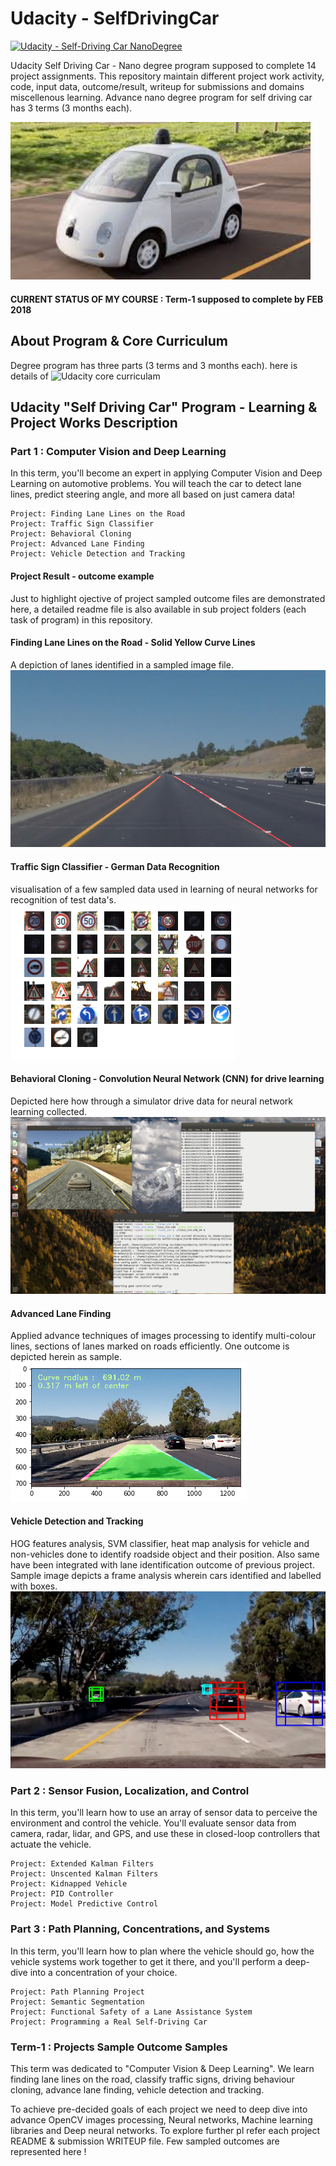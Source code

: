 # **Udacity - SelfDrivingCar** 
[![Udacity - Self-Driving Car NanoDegree](https://s3.amazonaws.com/udacity-sdc/github/shield-carnd.svg)](http://www.udacity.com/drive)

Udacity Self Driving Car - Nano degree program supposed to complete 14 project assignments. This repository maintain different project work activity, code, input data, outcome/result, writeup for submissions and domains miscellenous learning. Advance nano degree program for self driving car has 3 terms (3 months each). 

<img src="examples/Self_DriveCar.jpeg" width="480" alt="Combined Image" />

#### CURRENT STATUS OF MY COURSE : Term-1 supposed to complete by FEB 2018

## About Program & Core Curriculum
Degree program has three parts (3 terms and 3 months each). here is details of ![Udacity core curriculam](https://classroom.udacity.com/nanodegrees/nd013/syllabus/core-curriculum )

## Udacity "Self Driving Car" Program - Learning & Project Works Description 
### Part 1 : Computer Vision and Deep Learning

In this term, you'll become an expert in applying Computer Vision and Deep Learning on automotive problems. You will teach the car to detect lane lines, predict steering angle, and more all based on just camera data!

    Project: Finding Lane Lines on the Road
    Project: Traffic Sign Classifier
    Project: Behavioral Cloning
    Project: Advanced Lane Finding
    Project: Vehicle Detection and Tracking
    
#### Project Result - outcome example 
Just to highlight ojective of project sampled outcome files are demonstrated here, a detailed readme file is also available in sub project folders (each task of program) in this repository. 

#### Finding Lane Lines on the Road - Solid Yellow Curve Lines
A depiction of lanes identified in a sampled image file.
![ Finding Lane Lines on the Road - Solid Yellow Curve Lines ](examples/Images/solidYellowCurve_modified.jpg "Solid Yellow Curve Lines")

#### Traffic Sign Classifier - German Data Recognition
visualisation of a few sampled data used in learning of neural networks for recognition of test data's.
![ Traffic Sign Classifier - German Data Recognition ](examples/Images/traffic_sign.png "Traffic Sign Classifier")
    
#### Behavioral Cloning - Convolution Neural Network (CNN) for drive learning
Depicted here how through a simulator drive data for neural network learning collected. 
![ Drive Behaviour Cloning - Simulation Data Collection ](examples/Images/DriveVisualisation-DataCollection.png "Drive Data Collection")

#### Advanced Lane Finding
Applied advance techniques of images processing to identify multi-colour lines, sections of lanes marked on roads efficiently. One outcome is depicted herein as sample. 
![ Advance image processing - lane finding ](examples/Images/draw-data-lane.png "lanes marking identification on roads")

#### Vehicle Detection and Tracking
HOG features analysis, SVM classifier, heat map analysis for vehicle and non-vehicles done to identify roadside object and their position. Also same have been integrated with lane identification outcome of previous project. Sample image depicts a frame analysis wherein cars identified and labelled with boxes.      
![ Vehicle Detection & Tracking - laneidentification integration ](examples/Images/test_imagesslide_window_test5.jpg "vehicle identification and tracking on roads")

### Part 2 : Sensor Fusion, Localization, and Control

In this term, you'll learn how to use an array of sensor data to perceive the environment and control the vehicle. You'll evaluate sensor data from camera, radar, lidar, and GPS, and use these in closed-loop controllers that actuate the vehicle.

    Project: Extended Kalman Filters
    Project: Unscented Kalman Filters
    Project: Kidnapped Vehicle
    Project: PID Controller
    Project: Model Predictive Control

### Part 3 : Path Planning, Concentrations, and Systems

In this term, you'll learn how to plan where the vehicle should go, how the vehicle systems work together to get it there, and you'll perform a deep-dive into a concentration of your choice.

    Project: Path Planning Project
    Project: Semantic Segmentation
    Project: Functional Safety of a Lane Assistance System
    Project: Programming a Real Self-Driving Car

### Term-1 : Projects Sample Outcome Samples
This term was dedicated to "Computer Vision & Deep Learning". We learn finding lane lines on the road, classify traffic signs, driving behaviour cloning, advance lane finding, vehicle detection and tracking.

To achieve pre-decided goals of each project we need to deep dive into advance OpenCV images processing, Neural networks, Machine learning libraries and Deep neural networks. To explore further pl refer each project README & submission WRITEUP file. Few sampled outcomes are represented here !

